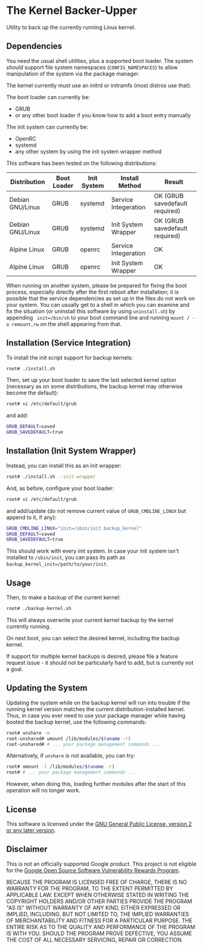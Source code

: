# The Kernel Backer-Upper

Utility to back up the currently running Linux kernel.

## Dependencies

You need the usual shell utilities, plus a supported boot loader. The
system *should* support file system namespaces (`CONFIG_NAMESPACES`) to
allow manipulation of the system via the package manager.

The kernel currently must use an initrd or initramfs (most distros use
that).

The boot loader can currently be:

- GRUB
- or any other boot loader if you know how to add a boot entry manually

The init system can currently be:

- OpenRC
- systemd
- any other system by using the init system wrapper method

This software has been tested on the following distributions:

| Distribution     | Boot Loader | Init System | Install Method       | Result                         |
|------------------|-------------|-------------|----------------------|--------------------------------|
| Debian GNU/Linux | GRUB        | systemd     | Service Integeration | OK (GRUB savedefault required) |
| Debian GNU/Linux | GRUB        | systemd     | Init System Wrapper  | OK (GRUB savedefault required) |
| Alpine Linux     | GRUB        | openrc      | Service Integeration | OK                             |
| Alpine Linux     | GRUB        | openrc      | Init System Wrapper  | OK                             |

When running on another system, please be prepared for fixing the boot
process, especially directly after the first reboot after installation;
it is possible that the service dependencies as set up in the files do
not work on your system. You can usually get to a shell in which you can
examine and fix the situation (or uninstall this software by using
`uninstall.sh`) by appending ` init=/bin/sh` to your boot command line
and running `mount / -o remount,rw` on the shell appearing from that.

## Installation (Service Integration)

To install the init script support for backup kernels:

``` sh
root# ./install.sh
```

Then, set up your boot loader to save the last selected kernel option
(necessary as on some distributions, the backup kernel may otherwise
become the default):

``` sh
root# vi /etc/default/grub
```

and add:

``` sh
GRUB_DEFAULT=saved
GRUB_SAVEDEFAULT=true
```

## Installation (Init System Wrapper)

Instead, you can install this as an init wrapper:

``` sh
root# ./install.sh --init-wrapper
```

And, as before, configure your boot loader:

``` sh
root# vi /etc/default/grub
```

and add/update (do not remove current value of `GRUB_CMDLINE_LINUX` but
append to it, if any):

``` sh
GRUB_CMDLINE_LINUX="init=/sbin/init.backup_kernel"
GRUB_DEFAULT=saved
GRUB_SAVEDEFAULT=true
```

This should work with every init system. In case your init system isn't
installed to `/sbin/init`, you can pass its path as
`backup_kernel_init=/path/to/your/init`.

## Usage

Then, to make a backup of the current kernel:

``` sh
root# ./backup-kernel.sh
```

This will always overwrite your current kernel backup by the kernel
currently running.

On next boot, you can select the desired kernel, including the backup
kernel.

If support for multiple kernel backups is desired, please file a feature
request issue - it should not be particularly hard to add, but is
currently not a goal.

## Updating the System

Updating the system while on the backup kernel will run into trouble if
the running kernel version matches the current distribution-installed
kernel. Thus, in case you ever need to use your package manager while
having booted the backup kernel, use the following commands:

``` sh
root# unshare -m
root-unshared# umount /lib/modules/$(uname -r)
root-unshared# # ... your package management commands ...
```

Alternatively, if `unshare` is not available, you can try:

``` sh
root# umount -l /lib/modules/$(uname -r)
root# # ... your package management commands ...
```

However, when doing this, loading further modules after the start of
this operation will no longer work.

## License

This software is licensed under the [GNU General Public License, version
2 or any later version](LICENSE).

## Disclaimer

This is not an officially supported Google product. This project is not
eligible for the [Google Open Source Software Vulnerability Rewards
Program](https://bughunters.google.com/open-source-security).

BECAUSE THE PROGRAM IS LICENSED FREE OF CHARGE, THERE IS NO WARRANTY FOR
THE PROGRAM, TO THE EXTENT PERMITTED BY APPLICABLE LAW. EXCEPT WHEN
OTHERWISE STATED IN WRITING THE COPYRIGHT HOLDERS AND/OR OTHER PARTIES
PROVIDE THE PROGRAM "AS IS" WITHOUT WARRANTY OF ANY KIND, EITHER
EXPRESSED OR IMPLIED, INCLUDING, BUT NOT LIMITED TO, THE IMPLIED
WARRANTIES OF MERCHANTABILITY AND FITNESS FOR A PARTICULAR PURPOSE. THE
ENTIRE RISK AS TO THE QUALITY AND PERFORMANCE OF THE PROGRAM IS WITH
YOU. SHOULD THE PROGRAM PROVE DEFECTIVE, YOU ASSUME THE COST OF ALL
NECESSARY SERVICING, REPAIR OR CORRECTION.
